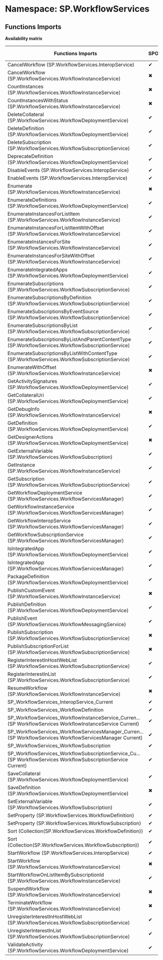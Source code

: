 # Namespace: SP.WorkflowServices

## Functions Imports

**Availability matrix**

Functions Imports | SPO | SP 2019 | SP 2016 | SP 2013
----------|-----|---------|---------|--------
CancelWorkflow (SP.WorkflowServices.InteropService) | ✔ | ✔ | ✔ | ✔
CancelWorkflow (SP.WorkflowServices.WorkflowInstanceService) | ✖ | ✖ | ✖ | ✔
CountInstances (SP.WorkflowServices.WorkflowInstanceService) | ✖ | ✖ | ✖ | ✔
CountInstancesWithStatus (SP.WorkflowServices.WorkflowInstanceService) | ✖ | ✖ | ✖ | ✔
DeleteCollateral (SP.WorkflowServices.WorkflowDeploymentService) | ✔ | ✔ | ✔ | ✔
DeleteDefinition (SP.WorkflowServices.WorkflowDeploymentService) | ✔ | ✔ | ✔ | ✔
DeleteSubscription (SP.WorkflowServices.WorkflowSubscriptionService) | ✔ | ✔ | ✔ | ✔
DeprecateDefinition (SP.WorkflowServices.WorkflowDeploymentService) | ✔ | ✔ | ✔ | ✔
DisableEvents (SP.WorkflowServices.InteropService) | ✔ | ✔ | ✔ | ✔
EnableEvents (SP.WorkflowServices.InteropService) | ✔ | ✔ | ✔ | ✔
Enumerate (SP.WorkflowServices.WorkflowInstanceService) | ✖ | ✖ | ✖ | ✔
EnumerateDefinitions (SP.WorkflowServices.WorkflowDeploymentService) | ✔ | ✔ | ✔ | ✔
EnumerateInstancesForListItem (SP.WorkflowServices.WorkflowInstanceService) | ✔ | ✔ | ✔ | ✔
EnumerateInstancesForListItemWithOffset (SP.WorkflowServices.WorkflowInstanceService) | ✔ | ✔ | ✔ | ✔
EnumerateInstancesForSite (SP.WorkflowServices.WorkflowInstanceService) | ✔ | ✔ | ✔ | ✔
EnumerateInstancesForSiteWithOffset (SP.WorkflowServices.WorkflowInstanceService) | ✔ | ✔ | ✔ | ✔
EnumerateIntegratedApps (SP.WorkflowServices.WorkflowDeploymentService) | ✔ | ✔ | ✔ | ✖
EnumerateSubscriptions (SP.WorkflowServices.WorkflowSubscriptionService) | ✔ | ✔ | ✔ | ✔
EnumerateSubscriptionsByDefinition (SP.WorkflowServices.WorkflowSubscriptionService) | ✔ | ✔ | ✔ | ✔
EnumerateSubscriptionsByEventSource (SP.WorkflowServices.WorkflowSubscriptionService) | ✔ | ✔ | ✔ | ✔
EnumerateSubscriptionsByList (SP.WorkflowServices.WorkflowSubscriptionService) | ✔ | ✔ | ✔ | ✔
EnumerateSubscriptionsByListAndParentContentType (SP.WorkflowServices.WorkflowSubscriptionService) | ✔ | ✔ | ✔ | ✖
EnumerateSubscriptionsByListWithContentType (SP.WorkflowServices.WorkflowSubscriptionService) | ✔ | ✔ | ✔ | ✖
EnumerateWithOffset (SP.WorkflowServices.WorkflowInstanceService) | ✖ | ✖ | ✖ | ✔
GetActivitySignatures (SP.WorkflowServices.WorkflowDeploymentService) | ✔ | ✔ | ✔ | ✔
GetCollateralUri (SP.WorkflowServices.WorkflowDeploymentService) | ✔ | ✔ | ✔ | ✔
GetDebugInfo (SP.WorkflowServices.WorkflowInstanceService) | ✖ | ✖ | ✖ | ✔
GetDefinition (SP.WorkflowServices.WorkflowDeploymentService) | ✔ | ✔ | ✔ | ✔
GetDesignerActions (SP.WorkflowServices.WorkflowDeploymentService) | ✖ | ✖ | ✖ | ✔
GetExternalVariable (SP.WorkflowServices.WorkflowSubscription) | ✔ | ✔ | ✔ | ✔
GetInstance (SP.WorkflowServices.WorkflowInstanceService) | ✔ | ✔ | ✔ | ✔
GetSubscription (SP.WorkflowServices.WorkflowSubscriptionService) | ✔ | ✔ | ✔ | ✔
GetWorkflowDeploymentService (SP.WorkflowServices.WorkflowServicesManager) | ✔ | ✔ | ✔ | ✔
GetWorkflowInstanceService (SP.WorkflowServices.WorkflowServicesManager) | ✔ | ✔ | ✔ | ✔
GetWorkflowInteropService (SP.WorkflowServices.WorkflowServicesManager) | ✔ | ✔ | ✔ | ✔
GetWorkflowSubscriptionService (SP.WorkflowServices.WorkflowServicesManager) | ✔ | ✔ | ✔ | ✔
IsIntegratedApp (SP.WorkflowServices.WorkflowDeploymentService) | ✔ | ✔ | ✔ | ✖
IsIntegratedApp (SP.WorkflowServices.WorkflowServicesManager) | ✔ | ✔ | ✔ | ✖
PackageDefinition (SP.WorkflowServices.WorkflowDeploymentService) | ✔ | ✔ | ✔ | ✔
PublishCustomEvent (SP.WorkflowServices.WorkflowInstanceService) | ✖ | ✖ | ✖ | ✔
PublishDefinition (SP.WorkflowServices.WorkflowDeploymentService) | ✔ | ✔ | ✔ | ✔
PublishEvent (SP.WorkflowServices.WorkflowMessagingService) | ✔ | ✖ | ✖ | ✖
PublishSubscription (SP.WorkflowServices.WorkflowSubscriptionService) | ✖ | ✖ | ✖ | ✔
PublishSubscriptionForList (SP.WorkflowServices.WorkflowSubscriptionService) | ✖ | ✖ | ✖ | ✔
RegisterInterestInHostWebList (SP.WorkflowServices.WorkflowSubscriptionService) | ✔ | ✔ | ✔ | ✖
RegisterInterestInList (SP.WorkflowServices.WorkflowSubscriptionService) | ✔ | ✔ | ✔ | ✔
ResumeWorkflow (SP.WorkflowServices.WorkflowInstanceService) | ✖ | ✖ | ✖ | ✔
SP_WorkflowServices_InteropService_Current | ✔ | ✔ | ✔ | ✔
SP_WorkflowServices_WorkflowDefinition | ✔ | ✔ | ✔ | ✔
<span title="SP_WorkflowServices_WorkflowInstanceService_Current">SP_WorkflowServices_WorkflowInstanceService_Curren...</span> (SP WorkflowServices WorkflowInstanceService Current) | ✔ | ✔ | ✔ | ✔
<span title="SP_WorkflowServices_WorkflowServicesManager_Current">SP_WorkflowServices_WorkflowServicesManager_Curren...</span> (SP WorkflowServices WorkflowServicesManager Current) | ✔ | ✔ | ✔ | ✔
SP_WorkflowServices_WorkflowSubscription | ✔ | ✔ | ✔ | ✔
<span title="SP_WorkflowServices_WorkflowSubscriptionService_Current">SP_WorkflowServices_WorkflowSubscriptionService_Cu...</span> (SP WorkflowServices WorkflowSubscriptionService Current) | ✔ | ✔ | ✔ | ✔
SaveCollateral (SP.WorkflowServices.WorkflowDeploymentService) | ✔ | ✔ | ✔ | ✔
SaveDefinition (SP.WorkflowServices.WorkflowDeploymentService) | ✖ | ✖ | ✖ | ✔
SetExternalVariable (SP.WorkflowServices.WorkflowSubscription) | ✔ | ✔ | ✔ | ✔
SetProperty (SP.WorkflowServices.WorkflowDefinition) | ✔ | ✔ | ✔ | ✔
SetProperty (SP.WorkflowServices.WorkflowSubscription) | ✔ | ✔ | ✔ | ✔
Sort (Collection(SP.WorkflowServices.WorkflowDefinition)) | ✔ | ✔ | ✔ | ✖
Sort (Collection(SP.WorkflowServices.WorkflowSubscription)) | ✔ | ✔ | ✔ | ✖
StartWorkflow (SP.WorkflowServices.InteropService) | ✔ | ✔ | ✔ | ✔
StartWorkflow (SP.WorkflowServices.WorkflowInstanceService) | ✖ | ✖ | ✖ | ✔
StartWorkflowOnListItemBySubscriptionId (SP.WorkflowServices.WorkflowInstanceService) | ✔ | ✔ | ✔ | ✔
SuspendWorkflow (SP.WorkflowServices.WorkflowInstanceService) | ✖ | ✖ | ✖ | ✔
TerminateWorkflow (SP.WorkflowServices.WorkflowInstanceService) | ✖ | ✖ | ✖ | ✔
UnregisterInterestInHostWebList (SP.WorkflowServices.WorkflowSubscriptionService) | ✔ | ✔ | ✔ | ✖
UnregisterInterestInList (SP.WorkflowServices.WorkflowSubscriptionService) | ✔ | ✔ | ✔ | ✔
ValidateActivity (SP.WorkflowServices.WorkflowDeploymentService) | ✔ | ✔ | ✔ | ✔
